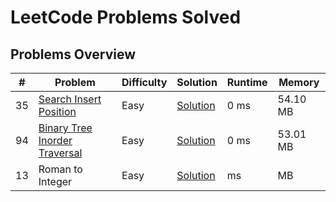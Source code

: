 # LeetCode Problems Solved

## Problems Overview

| # | Problem | Difficulty | Solution | Runtime | Memory 
|---|---------|------------|----------|---------|---------|
| 35 | [Search Insert Position](https://leetcode.com/problems/search-insert-position/) | Easy | [Solution](./search_insert_position.js) | 0 ms | 54.10 MB | 
| 94 | [Binary Tree Inorder Traversal](https://leetcode.com/problems/binary-tree-inorder-traversal/) | Easy | [Solution](./binTree_inorderTraversal.js) | 0 ms | 53.01 MB | 
| 13 | Roman to Integer | Easy | [Solution](./Roman_to_Int.js) | ms | MB |

